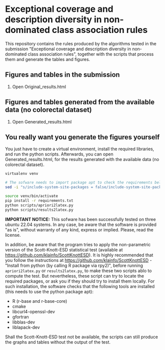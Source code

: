 # Exceptional coverage and description diversity in non-dominated class association rules
This repository contains the rules produced by the algorithms tested in the submission "Exceptional coverage and description diversity in non-dominated class association rules", together with the scripts that process them and generate the tables and figures.

## Figures and tables in the submission
1. Open Original_results.html

## Figures and tables generated from the available data (no colorectal dataset)
1. Open Generated_results.html

## You really want you generate the figures yourself

You just have to create a virtual environment, install the required libraries, and run the python scripts. Afterwards, you can open Generated_results.html, for the results generated with the available data (no colorectal dataset).

```bash
virtualenv venv

# The sofware needs to import package apt to check the requirements below IMPORTANT NOTICE
sed -i "s/include-system-site-packages = false/include-system-site-packages = true/g" venv/pyvenv.cfg

source venv/bin/activate
pip install -r requirements.txt
python scripts/apriori2latex.py
python scripts/results2latex.py
```

**IMPORTANT NOTICE:** This sofware has been successfully tested on three ubuntu 22.04 systems. In any case, be aware that the software is provided "as is", without warranty of any kind, express or implied. Please, read the license.

In addition, be aware that the program tries to apply the non-parametric version of the Scott-Knott-ESD statistical test (available at https://github.com/klainfo/ScottKnottESD). It is highly recommended that you follow the instructions at https://github.com/klainfo/ScottKnottESD - "Install from python (by calling R package via rpy2)", before running `apriori2latex.py` or `results2latex.py`, to make these two scripts ablo to compute the test. But nevertheless, these script can try to locate the required packages, or ask you if they should try to install them locally. For such installation, the software checks that the following tools are installed (this needs to use the python package apt):
- R (r-base and r-base-core)
- cmake
- libcurl4-openssl-dev
- gfortran
- libblas-dev
- liblapack-dev

Shall the Scott-Knott-ESD test not be available, the scripts can still produce the graphs and tables without the output of the test.
